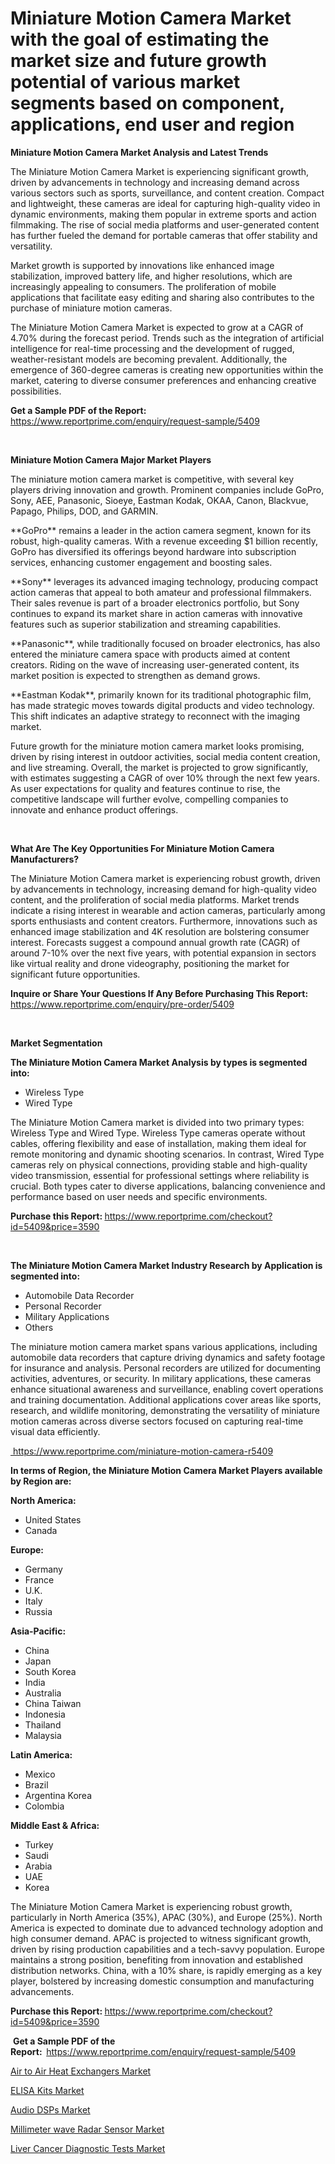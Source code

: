 <p><h1>Miniature Motion Camera Market with the goal of estimating the market size and future growth potential of various market segments based on component, applications, end user and region</h1></p><p><strong>Miniature Motion Camera Market Analysis and Latest Trends</strong></p>
<p><p>The Miniature Motion Camera Market is experiencing significant growth, driven by advancements in technology and increasing demand across various sectors such as sports, surveillance, and content creation. Compact and lightweight, these cameras are ideal for capturing high-quality video in dynamic environments, making them popular in extreme sports and action filmmaking. The rise of social media platforms and user-generated content has further fueled the demand for portable cameras that offer stability and versatility.</p><p>Market growth is supported by innovations like enhanced image stabilization, improved battery life, and higher resolutions, which are increasingly appealing to consumers. The proliferation of mobile applications that facilitate easy editing and sharing also contributes to the purchase of miniature motion cameras.</p><p>The Miniature Motion Camera Market is expected to grow at a CAGR of 4.70% during the forecast period. Trends such as the integration of artificial intelligence for real-time processing and the development of rugged, weather-resistant models are becoming prevalent. Additionally, the emergence of 360-degree cameras is creating new opportunities within the market, catering to diverse consumer preferences and enhancing creative possibilities.</p></p>
<p><strong>Get a Sample PDF of the Report:&nbsp;</strong> <a href="https://www.reportprime.com/enquiry/request-sample/5409">https://www.reportprime.com/enquiry/request-sample/5409</a></p>
<p>&nbsp;</p>
<p><strong>Miniature Motion Camera Major Market Players</strong></p>
<p><p>The miniature motion camera market is competitive, with several key players driving innovation and growth. Prominent companies include GoPro, Sony, AEE, Panasonic, Sioeye, Eastman Kodak, OKAA, Canon, Blackvue, Papago, Philips, DOD, and GARMIN.</p><p>**GoPro** remains a leader in the action camera segment, known for its robust, high-quality cameras. With a revenue exceeding $1 billion recently, GoPro has diversified its offerings beyond hardware into subscription services, enhancing customer engagement and boosting sales.</p><p>**Sony** leverages its advanced imaging technology, producing compact action cameras that appeal to both amateur and professional filmmakers. Their sales revenue is part of a broader electronics portfolio, but Sony continues to expand its market share in action cameras with innovative features such as superior stabilization and streaming capabilities.</p><p>**Panasonic**, while traditionally focused on broader electronics, has also entered the miniature camera space with products aimed at content creators. Riding on the wave of increasing user-generated content, its market position is expected to strengthen as demand grows.</p><p>**Eastman Kodak**, primarily known for its traditional photographic film, has made strategic moves towards digital products and video technology. This shift indicates an adaptive strategy to reconnect with the imaging market.</p><p>Future growth for the miniature motion camera market looks promising, driven by rising interest in outdoor activities, social media content creation, and live streaming. Overall, the market is projected to grow significantly, with estimates suggesting a CAGR of over 10% through the next few years. As user expectations for quality and features continue to rise, the competitive landscape will further evolve, compelling companies to innovate and enhance product offerings.</p></p>
<p>&nbsp;</p>
<p><strong>What Are The Key Opportunities For Miniature Motion Camera Manufacturers?</strong></p>
<p><p>The Miniature Motion Camera market is experiencing robust growth, driven by advancements in technology, increasing demand for high-quality video content, and the proliferation of social media platforms. Market trends indicate a rising interest in wearable and action cameras, particularly among sports enthusiasts and content creators. Furthermore, innovations such as enhanced image stabilization and 4K resolution are bolstering consumer interest. Forecasts suggest a compound annual growth rate (CAGR) of around 7-10% over the next five years, with potential expansion in sectors like virtual reality and drone videography, positioning the market for significant future opportunities.</p></p>
<p><strong>Inquire or Share Your Questions If Any Before Purchasing This Report:</strong> <a href="https://www.reportprime.com/enquiry/pre-order/5409">https://www.reportprime.com/enquiry/pre-order/5409</a></p>
<p>&nbsp;</p>
<p><strong>Market Segmentation</strong></p>
<p><strong>The Miniature Motion Camera Market Analysis by types is segmented into:</strong></p>
<p><ul><li>Wireless Type</li><li>Wired Type</li></ul></p>
<p><p>The Miniature Motion Camera market is divided into two primary types: Wireless Type and Wired Type. Wireless Type cameras operate without cables, offering flexibility and ease of installation, making them ideal for remote monitoring and dynamic shooting scenarios. In contrast, Wired Type cameras rely on physical connections, providing stable and high-quality video transmission, essential for professional settings where reliability is crucial. Both types cater to diverse applications, balancing convenience and performance based on user needs and specific environments.</p></p>
<p><strong>Purchase this Report:&nbsp;</strong><a href="https://www.reportprime.com/checkout?id=5409&price=3590">https://www.reportprime.com/checkout?id=5409&price=3590</a></p>
<p>&nbsp;</p>
<p><strong>The Miniature Motion Camera Market Industry Research by Application is segmented into:</strong></p>
<p><ul><li>Automobile Data Recorder</li><li>Personal Recorder</li><li>Military Applications</li><li>Others</li></ul></p>
<p><p>The miniature motion camera market spans various applications, including automobile data recorders that capture driving dynamics and safety footage for insurance and analysis. Personal recorders are utilized for documenting activities, adventures, or security. In military applications, these cameras enhance situational awareness and surveillance, enabling covert operations and training documentation. Additional applications cover areas like sports, research, and wildlife monitoring, demonstrating the versatility of miniature motion cameras across diverse sectors focused on capturing real-time visual data efficiently.</p></p>
<p><a href="https://www.reportprime.com/miniature-motion-camera-r5409">&nbsp;https://www.reportprime.com/miniature-motion-camera-r5409</a></p>
<p><strong>In terms of Region, the Miniature Motion Camera Market Players available by Region are:</strong></p>
<p>
    <p> <strong> North America: </strong>
        <ul>
            <li>United States</li>
            <li>Canada</li>
        </ul>
        </p> 
    <p> <strong> Europe: </strong>
        <ul>
            <li>Germany</li>
            <li>France</li>
            <li>U.K.</li>
            <li>Italy</li>
            <li>Russia</li>
        </ul>
        </p> 
    <p> <strong> Asia-Pacific: </strong>
        <ul>
            <li>China</li>
            <li>Japan</li>
            <li>South Korea</li>
            <li>India</li>
            <li>Australia</li>
            <li>China Taiwan</li>
            <li>Indonesia</li>
            <li>Thailand</li>
            <li>Malaysia</li>
        </ul>
        </p> 
    <p> <strong> Latin America: </strong>
        <ul>
            <li>Mexico</li>
            <li>Brazil</li>
            <li>Argentina Korea</li>
            <li>Colombia</li>
        </ul>
        </p> 
    <p> <strong> Middle East & Africa: </strong>
        <ul>
            <li>Turkey</li>
            <li>Saudi</li>
            <li>Arabia</li>
            <li>UAE</li>
            <li>Korea</li>
        </ul>
    </p>
    </p>
<p><p>The Miniature Motion Camera Market is experiencing robust growth, particularly in North America (35%), APAC (30%), and Europe (25%). North America is expected to dominate due to advanced technology adoption and high consumer demand. APAC is projected to witness significant growth, driven by rising production capabilities and a tech-savvy population. Europe maintains a strong position, benefiting from innovation and established distribution networks. China, with a 10% share, is rapidly emerging as a key player, bolstered by increasing domestic consumption and manufacturing advancements.</p></p>
<p><strong>Purchase this Report: </strong><a href="https://www.reportprime.com/checkout?id=5409&price=3590">https://www.reportprime.com/checkout?id=5409&price=3590</a></p>
<p>&nbsp;<strong>Get a Sample PDF of the Report:&nbsp;&nbsp;</strong><a href="https://www.reportprime.com/enquiry/request-sample/5409">https://www.reportprime.com/enquiry/request-sample/5409</a></p>
<p><strong></strong></p>
<p><p><a href="https://issuu.com/reportprime-2/docs/air-to-air-heat-exchangers-market-s_7f0141df0c8439">Air to Air Heat Exchangers Market</a></p><p><a href="https://www.linkedin.com/pulse/global-elisa-kits-market-opportunities-challenges2024-ferpc?trackingId=0Q2ghpP%2FQI%2B6su4Qb2s88Q%3D%3D">ELISA Kits Market</a></p><p><a href="https://issuu.com/reportprime-2/docs/audio-dsps-market-size-2030.pptx_d757dadbeee0e4">Audio DSPs Market</a></p><p><a href="https://github.com/LaurenHoover80/Market-Research-Report-List-1/blob/main/millimeter-wave-radar-sensor-market.md">Millimeter wave Radar Sensor Market</a></p><p><a href="https://www.linkedin.com/pulse/liver-cancer-diagnostic-tests-market-insights-products-regional-xmm3c?trackingId=%2ByNGZ1WtTS69iIh9BHCWqQ%3D%3D">Liver Cancer Diagnostic Tests Market</a></p></p>